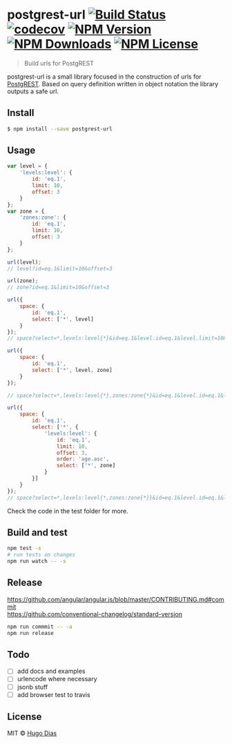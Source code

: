 # postgrest-url [![Build Status](https://travis-ci.org/hugomrdias/postgrest-url.svg?branch=master)](https://travis-ci.org/hugomrdias/postgrest-url) [![codecov](https://codecov.io/gh/hugomrdias/postgrest-url/branch/master/graph/badge.svg)](https://codecov.io/gh/hugomrdias/postgrest-url) [![NPM Version](https://img.shields.io/npm/v/postgrest-url.svg)](https://www.npmjs.com/package/postgrest-url) [![NPM Downloads](https://img.shields.io/npm/dt/postgrest-url.svg)](https://www.npmjs.com/package/postgrest-url) [![NPM License](https://img.shields.io/npm/l/postgrest-url.svg)](https://www.npmjs.com/package/postgrest-url) 
> Build urls for PostgREST

postgrest-url is a small library focused in the construction of urls for [PostgREST](http://postgrest.com/). Based on query definition written in object notation the library outputs a safe url.


## Install

```sh
$ npm install --save postgrest-url
```

## Usage

```js
var level = {
    'levels:level': {
        id: 'eq.1',
        limit: 10,
        offset: 3
    }
};
var zone = {
    'zones:zone': {
        id: 'eq.1',
        limit: 10,
        offset: 3
    }
};

url(level);
// level?id=eq.1&limit=10&offset=3

url(zone);
// zone?id=eq.1&limit=10&offset=3

url({
    space: {
        id: 'eq.1',
        select: ['*', level]
    }
});
// space?select=*,levels:level{*}&id=eq.1&level.id=eq.1&level.limit=10&level.offset=3

url({
    space: {
        id: 'eq.1',
        select: ['*', level, zone]
    }
});

// space?select=*,levels:level{*},zones:zone{*}&id=eq.1&level.id=eq.1&level.limit=10&level.offset=3&zone.id=eq.1&zone.limit=10&zone.offset=3

url({
    space: {
        id: 'eq.1',
        select: ['*', {
            'levels:level': {
                id: 'eq.1',
                limit: 10,
                offset: 3,
                order: 'age.asc',
                select: ['*', zone]
            }
        }]
    }
});
// space?select=*,levels:level{*,zones:zone{*}}&id=eq.1&level.id=eq.1&level.limit=10&level.offset=3&level.order=age.asc&level.zone.id=eq.1&level.zone.limit=10&level.zone.offset=3
```
Check the code in the test folder for more.

## Build and test
```sh
npm test -s
# run tests on changes
npm run watch -- -s
```

## Release
https://github.com/angular/angular.js/blob/master/CONTRIBUTING.md#commit   
https://github.com/conventional-changelog/standard-version

```sh
npm run commmit -- -a
npm run release
```

## Todo
- [ ] add docs and examples
- [ ] urlencode where necessary
- [ ] jsonb stuff   
- [ ] add browser test to travis

## License

MIT © [Hugo Dias](http://hugodias.me)
